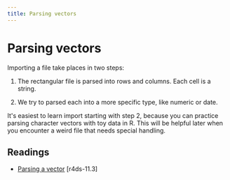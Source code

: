 ```yaml
---
title: Parsing vectors
---
```


<!-- Generated automatically from parse-vector.yml. Do not edit by hand -->

# Parsing vectors

Importing a file take places in two steps:

1. The rectangular file is parsed into rows and columns. Each cell
   is a string.

2. We try to parsed each into a more specific type, like numeric or date.

It's easiest to learn import starting with step 2, because you can
practice parsing character vectors with toy data in R. This will be helpful
later when you encounter a weird file that needs special handling.

## Readings

  * [Parsing a vector](http://r4ds.had.co.nz/data-import.html#parsing-a-vector) [r4ds-11.3]



